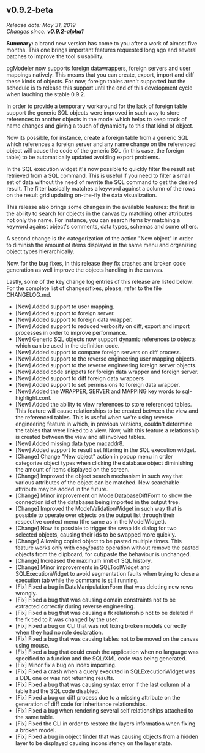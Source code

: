 v0.9.2-beta
------

<em>Release date: May 31, 2019</em><br/>
<em>Changes since: <strong>v0.9.2-alpha1</strong></em><br/>

<strong>Summary:</strong> a brand new version has come to you after a work of almost five months. This one brings important features requested long ago and several patches to improve the tool's usability. <br/>

pgModeler now supports foreign datawrappers, foreign servers and user mappings natively. This means that you can create, export, import and diff these kinds of objects. For now, foreign tables aren't supported but the schedule is to release this support until the end of this development cycle when lauching the stable 0.9.2. <br/>

In order to provide a temporary workaround for the lack of foreign table support the generic SQL objects were improved in such way to store references to another objects in the model which helps to keep track of name changes and giving a touch of dynamicity to this that kind of object.  <br/>

Now its possible, for instance, create a foreign table from a generic SQL which references a foreign server and any name change on the referenced object will cause the code of the generic SQL (in this case, the foreign table) to be automatically updated avoiding export problems.<br/>

In the SQL execution widget it's now possible to quickly filter the result set retrieved from a SQL command. This is useful if you need to filter a small set of data without the need of rewrite the SQL command to get the desired result. The filter basically matches a keyword against a column of the rows on the result grid updating on-the-fly the data visualization. <br/>

This release also brings some changes in the available features: the first is the ability to search for objects in the canvas by matching other attributes not only the name. For instance, you can search items by matching a keyword against object's comments, data types, schemas and some others. <br/> 

A second change is the categorization of the action "New object" in order to diminish the amount of items displayed in the same menu and organizing object types hierarchically. <br/>

Now, for the bug fixes, in this release they fix crashes and broken code generation as well improve the objects handling in the canvas. <br/>

Lastly, some of the key change log entries of this release are listed below. For the complete list of changes/fixes, please, refer to the file CHANGELOG.md. <br/>

* [New] Added support to user mapping.
* [New] Added support to foreign server.
* [New] Added support to foreign data wrapper.
* [New] Added support to reduced verbosity on diff, export and import processes in order to improve performance.
* [New] Generic SQL objects now support dynamic references to objects which can be used in the definition code.
* [New] Added support to compare foreign servers on diff process.
* [New] Added support to the reverse engineering user mapping objects.
* [New] Added support to the reverse engineering foreign server objects.
* [New] Added code snippets for foreign data wrapper and foreign server.
* [New] Added support to diff foreign data wrappers
* [New] Added support to set permissions to foreign data wrapper.
* [New] Added the WRAPPER, SERVER and MAPPING key words to sql-highlight.conf.
* [New] Added the ability to view references to store referenced tables. This feature will cause relationships to be created between the view and the referenced tables. This is useful when we're using reverse engineering feature in which, in previous versions, couldn't determine the tables that were linked to a view. Now, with this feature a relationship is created between the view and all involved tables.
* [New] Added missing data type macaddr8.
* [New] Added support to result set filtering in the SQL execution widget.
* [Change] Change "New object" action in popup menu in order categorize object types when clicking the database object diminishing the amount of items displayed on the screen.
* [Change] Improved the object search mechanism in such way that various attributes of the object can be matched. New searchable attribute may be added in the future.
* [Change] Minor improvement on ModelDatabaseDiffForm to show the connection id of the databases being imported in the output tree.
* [Change] Improved the ModelValidationWidget in such way that is possible to operate over objects on the output list through their respective context menu (the same as in the ModelWidget).
* [Change] Now its possible to trigger the swap ids dialog for two selected objects, causing their ids to be swapped more quickly.
* [Change] Allowing copied object to be pasted multiple times. This feature works only with copy/paste operation without remove the pasted objects from the clipboard, for cut/paste the behaviour is unchanged.
* [Change] Increased the maximum limit of SQL history.
* [Change] Minor improvements in SQLToolWidget and SQLExecutionWidget to avoid segmentation faults when trying to close a execution tab while the command is still running.
* [Fix] Fixed a bug in DataManipulationForm that was deleting new rows wrongly.
* [Fix] Fixed a bug that was causing domain constraints not to be extracted correctly during reverse engineering.
* [Fix] Fixed a bug that was causing a fk relationship not to be deleted if the fk tied to it was changed by the user.
* [Fix] Fixed a bug on CLI that was not fixing broken models correctly when they had no role declaration.
* [Fix] Fixed a bug that was causing tables not to be moved on the canvas using mouse.
* [Fix] Fixed a bug that could crash the application when no language was specified to a funcion and the SQL/XML code was being generated.
* [Fix] Minor fix a bug on index importing.
* [Fix] Fixed a crash when a query executed in SQLExecutionWidget was a DDL one or was not returning results.
* [Fix] Fixed a bug that was causing syntax error if the last column of a table had the SQL code disabled.
* [Fix] Fixed a bug on diff process due to a missing attribute on the generation of diff code for inheritance relationships.
* [Fix] Fixed a bug when rendering several self relationships attached to the same table.
* [Fix] Fixed the CLI in order to restore the layers information when fixing a broken model.
* [Fix] Fixed a bug in object finder that was causing objects from a hidden layer to be displayed causing inconsistency on the layer state.
